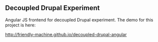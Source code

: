 ## Decoupled Drupal Experiment

Angular JS frontend for decoupled Drupal experiment. The demo for this project is here:

http://friendly-machine.github.io/decoupled-drupal-angular
